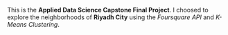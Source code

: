 This is the **Applied Data Science Capstone Final Project**.
I choosed to explore the neighborhoods of **Riyadh City** using the *Foursquare API* and *K-Means Clustering*. 
